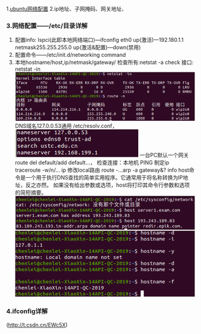 1.[ubuntu网络配置](https://blog.csdn.net/qq_38880380/article/details/99442543#commentBox)
2.ip地址、子网掩码、网关地址、

### 3.网络配置——/etc/目录详解
1. 配置info:	lspci(此即本地网络端口)—ifconfig eth0 up(激活)—192.180.1.1 netmask255.255.255.0 up(激活&配置)—down(禁用)
2. 配置命令——/etc/init.d/networking command
3. 本地hostname/host,ip/netmask/gateway/   检查所有:netstat -a check 接口: netstat -in
	![7b8a13c7111e831a9b3671653c551398.png](../../_resources/7b8a13c7111e831a9b3671653c551398.png)
	DNS域名127.0.0.53通用	/etc/resolv.conf，
	![424e61bfaafa87f8f6656b27ba288c14.png](../../_resources/424e61bfaafa87f8f6656b27ba288c14.png)
	一台PC默认一个网关route del default/add default...，
	检查连接：本地机 PING 制定ip traceroute -w/n/... ip
	修改local路由 route -...arp -a gateway&? info
	host命令是一个用于执行DNS查找的简单实用程序。它通常用于将名称转换为IP地址，反之亦然。 如果没有给出参数或选项，host将打印其命令行参数和选项的简短摘要。
	![7a1c1906025cf4bca295347578578a9f.png](../../_resources/7a1c1906025cf4bca295347578578a9f.png)
	![cbc8f9b9a0bffaf1d0f3ef8f4a2fb503.png](../../_resources/cbc8f9b9a0bffaf1d0f3ef8f4a2fb503.png)
	
### 4.ifconfig详解 
(http://t.csdn.cn/EWc5X)
	